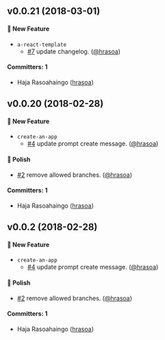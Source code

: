 ## v0.0.21 (2018-03-01)

#### :rocket: New Feature
* `a-react-template`
  * [#7](https://github.com/hrasoa/create-an-app/pull/7) update changelog. ([@hrasoa](https://github.com/hrasoa))

#### Committers: 1
- Haja Rasoahaingo ([hrasoa](https://github.com/hrasoa))
## v0.0.20 (2018-02-28)

#### :rocket: New Feature
* `create-an-app`
  * [#4](https://github.com/hrasoa/create-an-app/pull/4) update prompt create message. ([@hrasoa](https://github.com/hrasoa))

#### :nail_care: Polish
* [#2](https://github.com/hrasoa/create-an-app/pull/2) remove allowed branches. ([@hrasoa](https://github.com/hrasoa))

#### Committers: 1
- Haja Rasoahaingo ([hrasoa](https://github.com/hrasoa))

## v0.0.2 (2018-02-28)

#### :rocket: New Feature
* `create-an-app`
  * [#4](https://github.com/hrasoa/create-an-app/pull/4) update prompt create message. ([@hrasoa](https://github.com/hrasoa))

#### :nail_care: Polish
* [#2](https://github.com/hrasoa/create-an-app/pull/2) remove allowed branches. ([@hrasoa](https://github.com/hrasoa))

#### Committers: 1
- Haja Rasoahaingo ([hrasoa](https://github.com/hrasoa))
